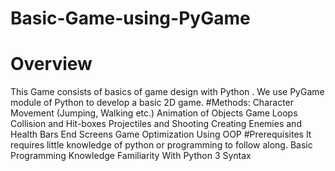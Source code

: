 <h1><b>Basic-Game-using-PyGame</b></h1>


<h1><b>Overview</b></h1>
This Game consists of basics of game design with Python . We use PyGame module of Python to develop a basic 2D game.
#Methods:
  Character Movement (Jumping, Walking etc.)
  Animation of Objects
  Game Loops
  Collision and Hit-boxes
  Projectiles and Shooting
  Creating Enemies and Health Bars
  End Screens
  Game Optimization Using OOP
#Prerequisites
  It requires little knowledge of python or programming to follow along.
  Basic Programming Knowledge
  Familiarity With Python 3 Syntax
